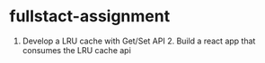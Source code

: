 # fullstact-assignment
1. Develop a LRU cache with Get/Set API 2. Build a react app that consumes the LRU cache api
